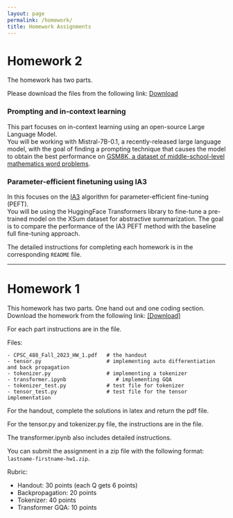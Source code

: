 ```yaml
---
layout: page
permalink: /homework/
title: Homework Assignments
---
```


<h1>Homework 2</h1>

The homework has two parts.

Please download the files from the following link: [Download](https://yaleedu-my.sharepoint.com/:f:/g/personal/arman_cohan_yale_edu/ElymUHe0slZAjMIzNa0ULlEBH6FbxXbdmjIMP8wrTn_NmQ?e=8i0a4U)

<h3> Prompting and in-context learning </h3>

This part focuses on in-context learning using an open-source Large Language Model.  
You will be working with Mistral-7B-0.1, a recently-released large language model, with the goal of finding a prompting technique that causes the model to obtain the best performance on [GSM8K, a dataset of middle-school-level mathematics word problems](https://github.com/openai/grade-school-math).

<h3> Parameter-efficient finetuning using IA3 </h3>

In this focuses on the [IA3](https://arxiv.org/pdf/2205.05638.pdf) algorithm for parameter-efficient fine-tuning (PEFT).  
You will be using the HuggingFace Transformers library to fine-tune a pre-trained model on the XSum dataset for abstractive summarization.
The goal is to compare the performance of the IA3 PEFT method with the baseline full fine-tuning approach.

The detailed instructions for completing each homework is in the corresponding `README` file.

---

<h1>Homework 1</h1>

This homework has two parts. One hand out and one coding section.  
Download the homework from the following link: [[Download]](https://yaleedu-my.sharepoint.com/:f:/g/personal/arman_cohan_yale_edu/EqPjfvJErIRAoxY17U94Nr0BOCFBE18f4JXkGXWMwE9Khg?e=q09aE5)

For each part instructions are in the file.


Files:  
```
- CPSC_488_Fall_2023_HW_1.pdf   # the handout
- tensor.py                     # implementing auto differentiation and back propagation
- tokenizer.py                  # implementing a tokenizer
- transformer.ipynb                # implementing GQA
- tokenizer_test.py             # test file for tokenizer
- tensor_test.py                # test file for the tensor implementation
```

For the handout, complete the solutions in latex and return the pdf file.

For the tensor.py and tokenizer.py file, the instructions are in the file.

The transformer.ipynb also includes detailed instructions. 

You can submit the assignment in a zip file with the following format:
`lastname-firstname-hw1.zip`.

Rubric:
- Handout: 30 points (each Q gets 6 points)  
- Backpropagation: 20 points  
- Tokenizer: 40 points  
- Transformer GQA: 10 points  

<!-- - [Homework 1](https://piazza.com/cmu/fall2019/10703/resources): Due by Friday, 20<sup>th</sup> September 2019. -->
